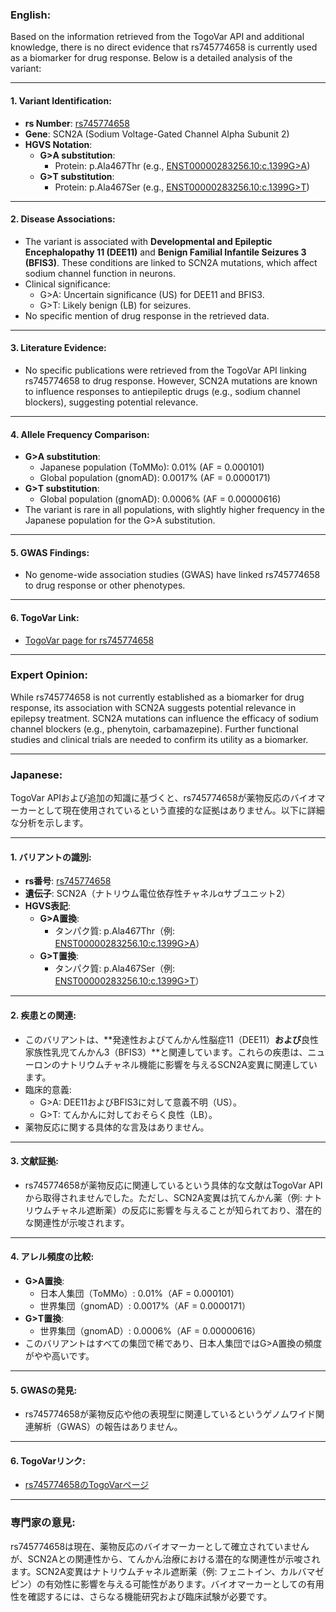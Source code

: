 ### English:
Based on the information retrieved from the TogoVar API and additional knowledge, there is no direct evidence that rs745774658 is currently used as a biomarker for drug response. Below is a detailed analysis of the variant:

---

#### 1. **Variant Identification**:
   - **rs Number**: [rs745774658](https://identifiers.org/dbsnp/rs745774658)
   - **Gene**: SCN2A (Sodium Voltage-Gated Channel Alpha Subunit 2)
   - **HGVS Notation**:
     - **G>A substitution**: 
       - Protein: p.Ala467Thr (e.g., [ENST00000283256.10:c.1399G>A](https://www.ncbi.nlm.nih.gov/clinvar/variation/452471))
     - **G>T substitution**: 
       - Protein: p.Ala467Ser (e.g., [ENST00000283256.10:c.1399G>T](https://www.ncbi.nlm.nih.gov/clinvar/variation/983216))

---

#### 2. **Disease Associations**:
   - The variant is associated with **Developmental and Epileptic Encephalopathy 11 (DEE11)** and **Benign Familial Infantile Seizures 3 (BFIS3)**. These conditions are linked to SCN2A mutations, which affect sodium channel function in neurons.
   - Clinical significance:
     - G>A: Uncertain significance (US) for DEE11 and BFIS3.
     - G>T: Likely benign (LB) for seizures.
   - No specific mention of drug response in the retrieved data.

---

#### 3. **Literature Evidence**:
   - No specific publications were retrieved from the TogoVar API linking rs745774658 to drug response. However, SCN2A mutations are known to influence responses to antiepileptic drugs (e.g., sodium channel blockers), suggesting potential relevance.

---

#### 4. **Allele Frequency Comparison**:
   - **G>A substitution**:
     - Japanese population (ToMMo): 0.01% (AF = 0.000101)
     - Global population (gnomAD): 0.0017% (AF = 0.0000171)
   - **G>T substitution**:
     - Global population (gnomAD): 0.0006% (AF = 0.00000616)
   - The variant is rare in all populations, with slightly higher frequency in the Japanese population for the G>A substitution.

---

#### 5. **GWAS Findings**:
   - No genome-wide association studies (GWAS) have linked rs745774658 to drug response or other phenotypes.

---

#### 6. **TogoVar Link**:
   - [TogoVar page for rs745774658](https://togovar.org/variant/9339051)

---

### Expert Opinion:
While rs745774658 is not currently established as a biomarker for drug response, its association with SCN2A suggests potential relevance in epilepsy treatment. SCN2A mutations can influence the efficacy of sodium channel blockers (e.g., phenytoin, carbamazepine). Further functional studies and clinical trials are needed to confirm its utility as a biomarker.

---

### Japanese:
TogoVar APIおよび追加の知識に基づくと、rs745774658が薬物反応のバイオマーカーとして現在使用されているという直接的な証拠はありません。以下に詳細な分析を示します。

---

#### 1. **バリアントの識別**:
   - **rs番号**: [rs745774658](https://identifiers.org/dbsnp/rs745774658)
   - **遺伝子**: SCN2A（ナトリウム電位依存性チャネルαサブユニット2）
   - **HGVS表記**:
     - **G>A置換**:
       - タンパク質: p.Ala467Thr（例: [ENST00000283256.10:c.1399G>A](https://www.ncbi.nlm.nih.gov/clinvar/variation/452471)）
     - **G>T置換**:
       - タンパク質: p.Ala467Ser（例: [ENST00000283256.10:c.1399G>T](https://www.ncbi.nlm.nih.gov/clinvar/variation/983216)）

---

#### 2. **疾患との関連**:
   - このバリアントは、**発達性およびてんかん性脳症11（DEE11）**および**良性家族性乳児てんかん3（BFIS3）**と関連しています。これらの疾患は、ニューロンのナトリウムチャネル機能に影響を与えるSCN2A変異に関連しています。
   - 臨床的意義:
     - G>A: DEE11およびBFIS3に対して意義不明（US）。
     - G>T: てんかんに対しておそらく良性（LB）。
   - 薬物反応に関する具体的な言及はありません。

---

#### 3. **文献証拠**:
   - rs745774658が薬物反応に関連しているという具体的な文献はTogoVar APIから取得されませんでした。ただし、SCN2A変異は抗てんかん薬（例: ナトリウムチャネル遮断薬）の反応に影響を与えることが知られており、潜在的な関連性が示唆されます。

---

#### 4. **アレル頻度の比較**:
   - **G>A置換**:
     - 日本人集団（ToMMo）: 0.01%（AF = 0.000101）
     - 世界集団（gnomAD）: 0.0017%（AF = 0.0000171）
   - **G>T置換**:
     - 世界集団（gnomAD）: 0.0006%（AF = 0.00000616）
   - このバリアントはすべての集団で稀であり、日本人集団ではG>A置換の頻度がやや高いです。

---

#### 5. **GWASの発見**:
   - rs745774658が薬物反応や他の表現型に関連しているというゲノムワイド関連解析（GWAS）の報告はありません。

---

#### 6. **TogoVarリンク**:
   - [rs745774658のTogoVarページ](https://togovar.org/variant/9339051)

---

### 専門家の意見:
rs745774658は現在、薬物反応のバイオマーカーとして確立されていませんが、SCN2Aとの関連性から、てんかん治療における潜在的な関連性が示唆されます。SCN2A変異はナトリウムチャネル遮断薬（例: フェニトイン、カルバマゼピン）の有効性に影響を与える可能性があります。バイオマーカーとしての有用性を確認するには、さらなる機能研究および臨床試験が必要です。